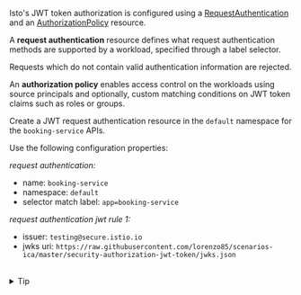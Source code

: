 Isto's JWT token authorization is configured using
a [RequestAuthentication](https://istio.io/latest/docs/reference/config/security/request_authentication/)
and an [AuthorizationPolicy](https://istio.io/latest/docs/reference/config/security/authorization-policy/)
resource.


A **request authentication** resource defines what request authentication methods are supported
by a workload, specified through a label selector.

Requests which do not contain valid authentication information are rejected.


An **authorization policy** enables access control on the workloads using source principals and
optionally, custom matching conditions on JWT token claims such as roles or groups.


Create a JWT request authentication resource in the `default` namespace for the `booking-service` APIs.

Use the following configuration properties:

*request authentication:*
* name: `booking-service`
* namespace: `default`
* selector match label: `app=booking-service`

*request authentication jwt rule 1:*
* issuer: `testing@secure.istio.io`
* jwks uri: `https://raw.githubusercontent.com/lorenzo85/scenarios-ica/master/security-authorization-jwt-token/jwks.json`


<br>
<details><summary>Tip</summary>

```plain
apiVersion: security.istio.io/v1
kind: RequestAuthentication
metadata:
 name: // TODO
spec:
 selector:
  matchLabels:
   app: // TODO
 jwtRules:
 - issuer: // TODO
   jwksUri: // TODO
```{{copy}}
</details>


<br>
<details><summary>Solution</summary>

```plain
apiVersion: security.istio.io/v1
kind: RequestAuthentication
metadata:
 name: booking-service
spec:
 selector:
  matchLabels:
   app: booking-service
 jwtRules:
 - issuer: "testing@secure.istio.io"
   jwksUri: "https://raw.githubusercontent.com/lorenzo85/scenarios-ica/master/security-authorization-jwt-token/jwks.json"
```{{copy}}
</details>

